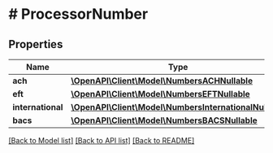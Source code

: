 # # ProcessorNumber

## Properties

Name | Type | Description | Notes
------------ | ------------- | ------------- | -------------
**ach** | [**\OpenAPI\Client\Model\NumbersACHNullable**](NumbersACHNullable.md) |  | [optional]
**eft** | [**\OpenAPI\Client\Model\NumbersEFTNullable**](NumbersEFTNullable.md) |  | [optional]
**international** | [**\OpenAPI\Client\Model\NumbersInternationalNullable**](NumbersInternationalNullable.md) |  | [optional]
**bacs** | [**\OpenAPI\Client\Model\NumbersBACSNullable**](NumbersBACSNullable.md) |  | [optional]

[[Back to Model list]](../../README.md#models) [[Back to API list]](../../README.md#endpoints) [[Back to README]](../../README.md)
